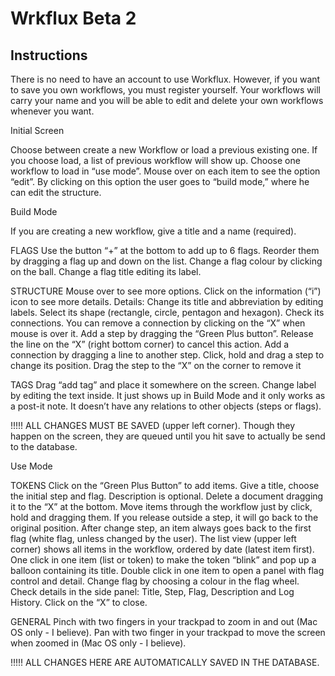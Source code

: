 Wrkflux Beta 2
=======

Instructions
-------

There is no need to have an account to use Workflux.
However, if you want to save you own workflows, you must register yourself. Your workflows will carry your name and you will be able to edit and delete your own workflows whenever you want.


Initial Screen

Choose between create a new Workflow or load a previous existing one.
If you choose load, a list of previous workflow will show up. 
Choose one workflow to load in “use mode”.
Mouse over on each item to see the option “edit”. By clicking on this option the user goes to “build mode,” where he can edit the structure.



Build Mode

If you are creating a new workflow, give a title and a name (required).

FLAGS
Use the button “+” at the bottom to add up to 6 flags.
Reorder them by dragging a flag up and down on the list.
Change a flag colour by clicking on the ball.
Change a flag title editing its label.

STRUCTURE
Mouse over to see more options.
Click on the information (“i”) icon to see more details.
Details:
Change its title and abbreviation by editing labels.
Select its shape (rectangle, circle, pentagon and hexagon).
Check its connections. You can remove a connection by clicking on the “X” when mouse is over it.
Add a step by dragging the “Green Plus button”. Release the line on the “X” (right bottom corner) to cancel this action.
Add a connection by dragging a line to another step.
Click, hold and drag a step to change its position.
Drag the step to the “X” on the corner to remove it

TAGS
Drag “add tag” and place it somewhere on the screen.
Change label by editing the text inside.
It just shows up in Build Mode and it only works as a post-it note. It doesn’t have any relations to other objects (steps or flags).

!!!!! ALL CHANGES MUST BE SAVED (upper left corner). Though they happen on the screen, they are queued until you hit save to actually be send to the database.



Use Mode

TOKENS
Click on the “Green Plus Button” to add items.
Give a title, choose the initial step and flag. Description is optional.
Delete a document dragging it to the “X” at the bottom.
Move items through the workflow just by click, hold and dragging them. If you release outside a step, it will go back to the original position.
After change step, an item always goes back to the first flag (white flag, unless changed by the user).
The list view (upper left corner) shows all items in the workflow, ordered by date (latest item first).
One click in one item (list or token) to make the token “blink” and pop up a balloon containing its title.
Double click in one item to open a panel with flag control and detail.
Change flag by choosing a colour in the flag wheel.
Check details in the side panel: Title, Step, Flag, Description and Log History.
Click on the “X” to close.

GENERAL
Pinch with two fingers in your trackpad to zoom in and out (Mac OS only - I believe).
Pan with two finger in your trackpad to move the screen when zoomed in  (Mac OS only - I believe).

!!!!! ALL CHANGES HERE ARE AUTOMATICALLY SAVED IN THE DATABASE.


